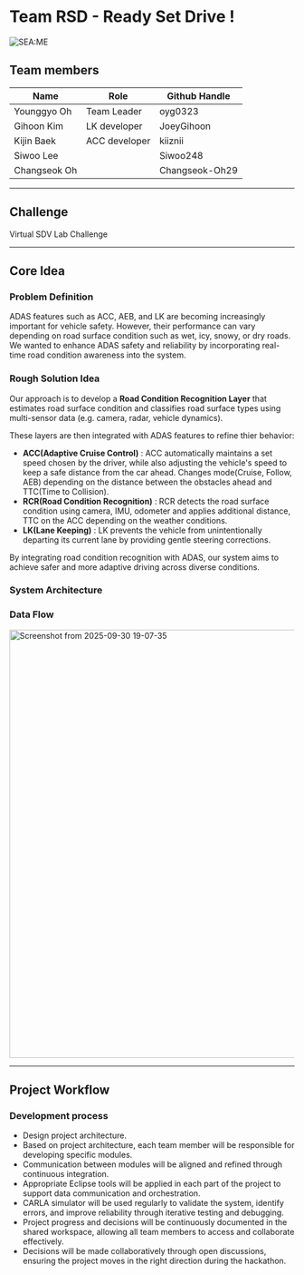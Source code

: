 # Team RSD - Ready Set Drive !
![SEA:ME](/home/gihoon/Downloads/seame.webp)

## Team members
|Name|Role|Github Handle|
|----|----|----|
|Younggyo Oh|Team Leader|oyg0323|
|Gihoon Kim|LK developer| JoeyGihoon|
|Kijin Baek|ACC developer| kiiznii|
|Siwoo Lee||Siwoo248|
|Changseok Oh||Changseok-Oh29|


---
## Challenge
Virtual SDV Lab Challenge

---
## Core Idea
### Problem Definition
ADAS features such as ACC, AEB, and LK are becoming increasingly important for vehicle safety. However, their performance can vary depending on road surface condition such as wet, icy, snowy, or dry roads. We wanted to enhance ADAS safety and reliability by incorporating real-time road condition awareness into the system.

### Rough Solution Idea
Our approach is to develop a **Road Condition Recognition Layer** that estimates road surface condition and classifies road surface types using multi-sensor data (e.g. camera, radar, vehicle dynamics).

These layers are then integrated with ADAS features to refine thier behavior:
- **ACC(Adaptive Cruise Control)** : ACC automatically maintains a set speed chosen by the driver, while also adjusting the vehicle's speed to keep a safe distance from the car ahead. Changes mode(Cruise, Follow, AEB) depending on the distance between the obstacles ahead and TTC(Time to Collision).
- **RCR(Road Condition Recognition)** : RCR detects the road surface condition using camera, IMU, odometer and applies additional distance, TTC on the ACC depending on the weather conditions.
- **LK(Lane Keeping)** : LK prevents the vehicle from unintentionally departing its current lane by providing gentle steering corrections.

By integrating road condition recognition with ADAS, our system aims to achieve safer and more adaptive driving across diverse conditions.

### System Architecture

### Data Flow
<img width="1602" height="755" alt="Screenshot from 2025-09-30 19-07-35" src="https://github.com/user-attachments/assets/e71f12de-2452-449a-a66c-08073fa596c1" />


---
## Project Workflow
### Development process
- Design project architecture.
- Based on project architecture, each team member will be responsible for developing specific modules.
- Communication between modules will be aligned and refined through continuous integration.
- Appropriate Eclipse tools will be applied in each part of the project to support data communication and orchestration.
- CARLA simulator will be used regularly to validate the system, identify errors, and improve reliability through iterative testing and debugging.
- Project progress and decisions will be continuously documented in the shared workspace, allowing all team members to access and collaborate effectively.
- Decisions will be made collaboratively through open discussions, ensuring the project moves in the right direction during the hackathon.



  
